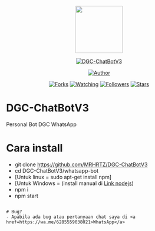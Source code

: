 <p align="center">
<img src="https://raw.githubusercontent.com/MRHRTZ/DGC-ChatBotV3/main/whatsapp-bot/media/%2B62%20812-2111-5819%2020201013_055225.jpg" width="128" height="128"/>
</p>
<p align="center">
<a href="#"><img title="DGC-ChatBotV3" src="https://img.shields.io/badge/Whatsapp Bot-green?colorA=%23ff0000&colorB=%23017e40&style=for-the-badge"></a>
</p>
<p align="center">
<a href="https://github.com/MRHRTZ"><img title="Author" src="https://img.shields.io/badge/Author-MRHRTZ-red.svg?style=for-the-badge&logo=github"></a>
</p>
<p align="center">
<a href="https://github.com/MRHRTZ/DGC-ChatBotV3/network/members"><img title="Forks" src="https://img.shields.io/github/forks/MRHRTZ/DGC-ChatBotV3?color=red&style=flat-square"></a>
<a href="https://github.com/MRHRTZ/DGC-ChatBotV3/watchers"><img title="Watching" src="https://img.shields.io/github/watchers/MRHRTZ/DGC-ChatBotV3?label=Watchers&color=blue&style=flat-square"></a>
<a href="https://github.com/MRHRTZ/DGC-ChatBotV3"><img title="Followers" src="https://img.shields.io/github/followers/MRHRTZ?color=blue&style=flat-square"></a>
<a href="https://github.com/MRHRTZ/DGC-ChatBotV3/stargazers/"><img title="Stars" src="https://img.shields.io/github/stars/MRHRTZ/DGC-ChatBotV3?color=red&style=flat-square"></a>
</p>


# DGC-ChatBotV3
Personal Bot DGC WhatsApp

# Cara install

- git clone https://github.com/MRHRTZ/DGC-ChatBotV3
- cd DGC-ChatBotV3/whatsapp-bot
- [Untuk linux = sudo apt-get install npm]
- [Untuk Windows = (install manual di <a href=https://nodejs.org/en/download/>Link nodejs</a>) 
- npm i
- npm start
```

# Bug? 
- Apabila ada bug atau pertanyaan chat saya di <a href=https://wa.me/6285559038021>WhatsApp</a>
